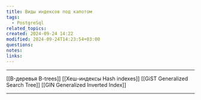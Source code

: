 ```yaml
---
title: Виды индексов под капотом
tags:
  - PostgreSql
related_topics: 
created: 2024-09-24 14:22
modified: 2024-09-24T14:23:54+03:00
questions: 
notes: 
links: 
---
```


----
[[B-деревья B-trees]]
[[Хеш-индексы Hash indexes]]
[[GiST Generalized Search Tree]]
[[GIN Generalized Inverted Index]]

----